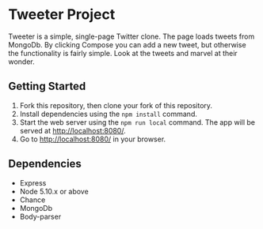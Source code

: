 # Tweeter Project

Tweeter is a simple, single-page Twitter clone. The page loads tweets from MongoDb. By clicking Compose you can add a new tweet, but otherwise the functionality is fairly simple. Look at the tweets and marvel at their wonder.


## Getting Started

1. Fork this repository, then clone your fork of this repository.
2. Install dependencies using the `npm install` command.
3. Start the web server using the `npm run local` command. The app will be served at <http://localhost:8080/>.
4. Go to <http://localhost:8080/> in your browser.

## Dependencies

- Express
- Node 5.10.x or above
- Chance
- MongoDb
- Body-parser
